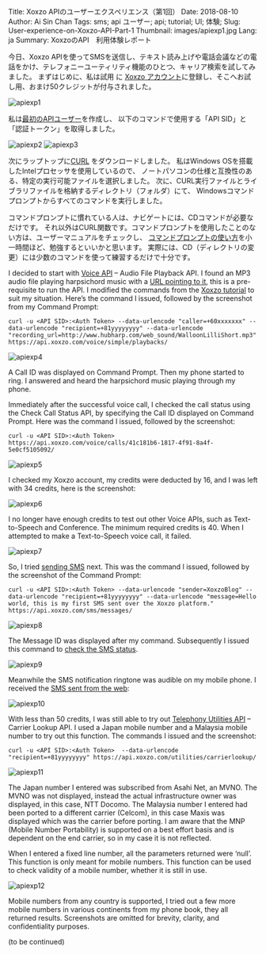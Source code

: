 Title: Xoxzo APIのユーザーエクスペリエンス（第1回）
Date: 2018-08-10
Author: Ai Sin Chan
Tags: sms; api ユーザー; api; tutorial; UI; 体験;
Slug: User-experience-on-Xoxzo-API-Part-1
Thumbnail: images/apiexp1.jpg
Lang: ja
Summary: XoxzoのAPI　利用体験レポート

今日、Xoxzo APIを使ってSMSを送信し、テキスト読み上げや電話会議などの電話をかけ、テレフォニーユーティリティ機能のひとつ、キャリア検索を試してみました。
まずはじめに、私は試用 に [Xoxzo アカウント](https://www.xoxzo.com/ja/accounts/signup/)に登録し、そこへお試し用、おまけ50クレジットが付与されました。

![apiexp1](/images/apiexp1.jpg)

私は[最初のAPIユーザー](https://blog.xoxzo.com/ja/2017/10/13/create-your-first-apiuser/)を作成し、
以下のコマンドで使用する「API SID」と「認証トークン」を取得しました。

![apiexp2](/images/apiexp2.jpg)
![apiexp3](/images/apiexp3.jpg)

次にラップトップに[CURL](https://curl.haxx.se/dlwiz/?type=*) をダウンロードしました。
私はWindows OSを搭載したIntelプロセッサを使用しているので、
ノートパソコンの仕様と互換性のある、特定の実行可能ファイルを選択しました。
次に、CURL実行ファイルとライブラリファイルを格納するディレクトリ（フォルダ）にて、
Windowsコマンドプロンプトからすべてのコマンドを実行しました。

コマンドプロンプトに慣れている人は、ナビゲートには、CDコマンドが必要なだけです。
それ以外はCURL関数です。コマンドプロンプトを使用したことのない方は、ユーザーマニュアルをチェックし、
[コマンドプロンプトの使い方](https://techacademy.jp/magazine/5318)を小一時間ほど、勉強するといいかと思います。
実際には、CD（ディレクトリの変更）には少数のコマンドを使って練習するだけで十分です。


I decided to start with [Voice API](https://www.xoxzo.com/en/about/voice-api/) – Audio File Playback API. I found an MP3 audio file playing harpsichord music with a [URL pointing to it](http://www.hubharp.com/web_sound/WalloonLilliShort.mp3), this is a pre-requisite to run the API. I modified the commands from the [Xoxzo tutorial](https://blog.xoxzo.com/2017/11/28/making-a-simple-playback-call/) to suit my situation. Here’s the command I issued, followed by the screenshot from my Command Prompt: 

```
curl -u <API SID>:<Auth Token> --data-urlencode "caller=+60xxxxxxx" --data-urlencode "recipient=+81yyyyyyyy" --data-urlencode "recording_url=http://www.hubharp.com/web_sound/WalloonLilliShort.mp3" https://api.xoxzo.com/voice/simple/playbacks/
```

![apiexp4](/images/apiexp4.jpg) 

A Call ID was displayed on Command Prompt. Then my phone started to ring. I answered and heard the harpsichord music playing through my phone. 

Immediately after the successful voice call, I checked the call status using the Check Call Status API, by specifying the Call ID displayed on Command Prompt. Here was the command I issued, followed by the screenshot:

```
curl -u <API SID>:<Auth Token> https://api.xoxzo.com/voice/calls/41c181b6-1817-4f91-8a4f-5e0cf5105092/
```

![apiexp5](/images/apiexp5.jpg)

I checked my Xoxzo account, my credits were deducted by 16, and I was left with 34 credits, here is the screenshot:

![apiexp6](/images/apiexp6.jpg)
 
I no longer have enough credits to test out other Voice APIs, such as Text-to-Speech and Conference. The minimum required credits is 40. When I attempted to make a Text-to-Speech voice call, it failed.

![apiexp7](/images/apiexp7.jpg)
 
So, I tried [sending SMS](https://blog.xoxzo.com/2017/10/31/sending-your-first-sms/) next. This was the command I issued, followed by the screenshot of the Command Prompt: 

```
curl -u <API SID>:<Auth Token> --data-urlencode "sender=XoxzoBlog" --data-urlencode "recipient=+81yyyyyyyy" --data-urlencode "message=Hello world, this is my first SMS sent over the Xoxzo platform." https://api.xoxzo.com/sms/messages/
```

![apiexp8](/images/apiexp8.jpg)
 
The Message ID was displayed after my command. Subsequently I issued this command to [check the SMS status](https://blog.xoxzo.com/2017/11/15/checking-your-sms-status/). 

![apiexp9](/images/apiexp9.jpg)
 
Meanwhile the SMS notification ringtone was audible on my mobile phone. I received the [SMS sent from the web](https://www.xoxzo.com/en/about/sms-api/):

![apiexp10](/images/apiexp10.jpg)
 
With less than 50 credits, I was still able to try out [Telephony Utilities API](https://www.xoxzo.com/en/about/utilities-api/) – Carrier Lookup API. I used a Japan mobile number and a Malaysia mobile number to try out this function. The commands I issued and the screenshot:

```
curl -u <API SID>:<Auth Token>  --data-urlencode "recipient=+81yyyyyyyy" https://api.xoxzo.com/utilities/carrierlookup/
```

![apiexp11](/images/apiexp11.jpg)
 
The Japan number I entered was subscribed from Asahi Net, an MVNO. The MVNO was not displayed, instead the actual infrastructure owner was displayed, in this case, NTT Docomo. The Malaysia number I entered had been ported to a different carrier (Celcom), in this case Maxis was displayed which was the carrier before porting. I am aware that the MNP (Mobile Number Portability) is supported on a best effort basis and is dependent on the end carrier, so in my case it is not reflected. 

When I entered a fixed line number, all the parameters returned were ‘null’. This function is only meant for mobile numbers. This function can be used to check validity of a mobile number, whether it is still in use. 

![apiexp12](/images/apiexp12.jpg)
 
Mobile numbers from any country is supported, I tried out a few more mobile numbers in various continents from my phone book, they all returned results. Screenshots are omitted for brevity, clarity, and confidentiality purposes. 

(to be continued)
